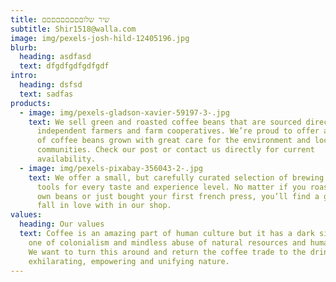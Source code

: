```yaml
---
title: שיר שלוםםםםםםםםם
subtitle: Shir1518@walla.com
image: img/pexels-josh-hild-12405196.jpg
blurb:
  heading: asdfasd
  text: dfgdfgdfgdfgdf
intro:
  heading: dsfsd
  text: sadfas
products:
  - image: img/pexels-gladson-xavier-59197-3-.jpg
    text: We sell green and roasted coffee beans that are sourced directly from
      independent farmers and farm cooperatives. We’re proud to offer a variety
      of coffee beans grown with great care for the environment and local
      communities. Check our post or contact us directly for current
      availability.
  - image: img/pexels-pixabay-356043-2-.jpg
    text: We offer a small, but carefully curated selection of brewing gear and
      tools for every taste and experience level. No matter if you roast your
      own beans or just bought your first french press, you’ll find a gadget to
      fall in love with in our shop.
values:
  heading: Our values
  text: Coffee is an amazing part of human culture but it has a dark side too –
    one of colonialism and mindless abuse of natural resources and human lives.
    We want to turn this around and return the coffee trade to the drink’s
    exhilarating, empowering and unifying nature.
---
```

